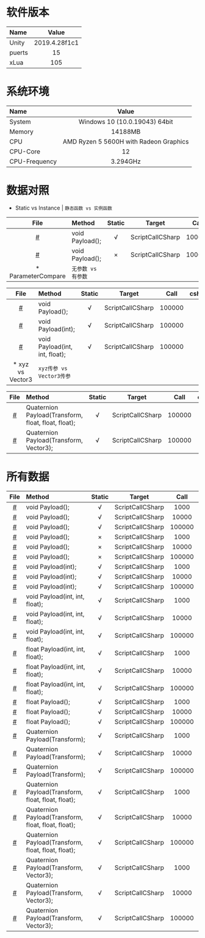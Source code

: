 
# 软件版本
| Name            | Value             |
| :----           | :----:            |
| Unity           | 2019.4.28f1c1               |
| puerts          | 15               |
| xLua            | 105               |
# 系统环境
| Name            | Value             |
| :----           | :----:            |
| System          | Windows 10  (10.0.19043) 64bit               |
| Memory          | 14188MB             |
| CPU             | AMD Ryzen 5 5600H with Radeon Graphics                |
| CPU-Core        | 12               |
| CPU-Frequency   | 3.294GHz            |
# 数据对照
* Static vs Instance | 	`静态函数 vs 实例函数`

| File      | Method    | Static    | Target    | Call      | csharp(ms)| puerts(ms)| xLua(ms)  | csharpResult  | puertsResult  | xLuaResult    |
| :----:    | :----     | :----:    | :----:    | :----:    | :----:    | :----:    | :----:    | :----:        | :----:        | :----:        |
| [#](/Assets/CScripts/Examples/Example1.cs)       | void Payload();       | √       | ScriptCallCSharp       | 100000       | 0.0       | 197.4       | 237.4       | `null`           | `null`           | `null`          |
| [#](/Assets/CScripts/Examples/Example2.cs)       | void Payload();       | ×       | ScriptCallCSharp       | 100000       | 0.0       | 216.0       | 348.4       | `null`           | `null`           | `null`          |
* ParameterCompare | 	`无参数 vs 有参数`

| File      | Method    | Static    | Target    | Call      | csharp(ms)| puerts(ms)| xLua(ms)  | csharpResult  | puertsResult  | xLuaResult    |
| :----:    | :----     | :----:    | :----:    | :----:    | :----:    | :----:    | :----:    | :----:        | :----:        | :----:        |
| [#](/Assets/CScripts/Examples/Example1.cs)       | void Payload();       | √       | ScriptCallCSharp       | 100000       | 0.0       | 197.4       | 237.4       | `null`           | `null`           | `null`          |
| [#](/Assets/CScripts/Examples/Example3.cs)       | void Payload(int);       | √       | ScriptCallCSharp       | 100000       | 0.0       | 241.4       | 281.4       | `null`           | `null`           | `null`          |
| [#](/Assets/CScripts/Examples/Example4.cs)       | void Payload(int, int, float);       | √       | ScriptCallCSharp       | 100000       | 1.0       | 308.7       | 337.3       | `null`           | `null`           | `null`          |
* xyz vs Vector3 | 	`xyz传参 vs Vector3传参`

| File      | Method    | Static    | Target    | Call      | csharp(ms)| puerts(ms)| xLua(ms)  | csharpResult  | puertsResult  | xLuaResult    |
| :----:    | :----     | :----:    | :----:    | :----:    | :----:    | :----:    | :----:    | :----:        | :----:        | :----:        |
| [#](/Assets/CScripts/Examples/Example8.cs)       | Quaternion Payload(Transform, float, float, float);       | √       | ScriptCallCSharp       | 100000       | 32.2       | 491.5       | 408.0       | (-0.1, -0.1, -0.2, -1.0)           | (-0.1, -0.1, -0.2, -1.0)           | (-0.1, -0.1, -0.2, -1.0)          |
| [#](/Assets/CScripts/Examples/Example9.cs)       | Quaternion Payload(Transform, Vector3);       | √       | ScriptCallCSharp       | 100000       | 20.5       | 421.2       | 346.9       | (-0.3, -0.5, -0.8, -0.3)           | (-0.3, -0.5, -0.8, -0.3)           | (-0.3, -0.5, -0.8, -0.3)          |
# 所有数据
| File      | Method    | Static    | Target    | Call      | csharp(ms)| puerts(ms)| xLua(ms)  | csharpResult  | puertsResult  | xLuaResult    |
| :----:    | :----     | :----:    | :----:    | :----:    | :----:    | :----:    | :----:    | :----:        | :----:        | :----:        |
| [#](/Assets/CScripts/Examples/Example1.cs)       | void Payload();       | √       | ScriptCallCSharp       | 1000       | 0.0       | 4.9       | 4.9       | `null`           | `null`           | `null`          |
| [#](/Assets/CScripts/Examples/Example1.cs)       | void Payload();       | √       | ScriptCallCSharp       | 10000       | 0.0       | 20.2       | 22.5       | `null`           | `null`           | `null`          |
| [#](/Assets/CScripts/Examples/Example1.cs)       | void Payload();       | √       | ScriptCallCSharp       | 100000       | 0.0       | 197.4       | 237.4       | `null`           | `null`           | `null`          |
| [#](/Assets/CScripts/Examples/Example2.cs)       | void Payload();       | ×       | ScriptCallCSharp       | 1000       | 0.0       | 4.1       | 6.9       | `null`           | `null`           | `null`          |
| [#](/Assets/CScripts/Examples/Example2.cs)       | void Payload();       | ×       | ScriptCallCSharp       | 10000       | 0.0       | 19.2       | 36.5       | `null`           | `null`           | `null`          |
| [#](/Assets/CScripts/Examples/Example2.cs)       | void Payload();       | ×       | ScriptCallCSharp       | 100000       | 0.0       | 216.0       | 348.4       | `null`           | `null`           | `null`          |
| [#](/Assets/CScripts/Examples/Example3.cs)       | void Payload(int);       | √       | ScriptCallCSharp       | 1000       | 0.0       | 4.9       | 3.9       | `null`           | `null`           | `null`          |
| [#](/Assets/CScripts/Examples/Example3.cs)       | void Payload(int);       | √       | ScriptCallCSharp       | 10000       | 0.0       | 22.5       | 27.9       | `null`           | `null`           | `null`          |
| [#](/Assets/CScripts/Examples/Example3.cs)       | void Payload(int);       | √       | ScriptCallCSharp       | 100000       | 0.0       | 241.4       | 281.4       | `null`           | `null`           | `null`          |
| [#](/Assets/CScripts/Examples/Example4.cs)       | void Payload(int, int, float);       | √       | ScriptCallCSharp       | 1000       | 0.5       | 4.4       | 3.9       | `null`           | `null`           | `null`          |
| [#](/Assets/CScripts/Examples/Example4.cs)       | void Payload(int, int, float);       | √       | ScriptCallCSharp       | 10000       | 0.0       | 42.0       | 31.3       | `null`           | `null`           | `null`          |
| [#](/Assets/CScripts/Examples/Example4.cs)       | void Payload(int, int, float);       | √       | ScriptCallCSharp       | 100000       | 1.0       | 308.7       | 337.3       | `null`           | `null`           | `null`          |
| [#](/Assets/CScripts/Examples/Example5.cs)       | float Payload(int, int, float);       | √       | ScriptCallCSharp       | 1000       | 1.0       | 17.6       | 6.8       | 1501500           | 1501500           | 1501500          |
| [#](/Assets/CScripts/Examples/Example5.cs)       | float Payload(int, int, float);       | √       | ScriptCallCSharp       | 10000       | 0.0       | 39.9       | 34.2       | 1.500183E+08           | 1.50015E+08           | 150015000          |
| [#](/Assets/CScripts/Examples/Example5.cs)       | float Payload(int, int, float);       | √       | ScriptCallCSharp       | 100000       | 2.0       | 334.2       | 376.8       | 1.500022E+10           | 1.500015E+10           | 15000150000          |
| [#](/Assets/CScripts/Examples/Example6.cs)       | float Payload();       | √       | ScriptCallCSharp       | 1000       | 0.0       | 3.9       | 4.4       | 6000           | 6000           | 6000          |
| [#](/Assets/CScripts/Examples/Example6.cs)       | float Payload();       | √       | ScriptCallCSharp       | 10000       | 0.0       | 20.5       | 26.4       | 60000           | 60000           | 60000          |
| [#](/Assets/CScripts/Examples/Example6.cs)       | float Payload();       | √       | ScriptCallCSharp       | 100000       | 1.0       | 213.0       | 284.5       | 600000           | 600000           | 600000          |
| [#](/Assets/CScripts/Examples/Example7.cs)       | Quaternion Payload(Transform);       | √       | ScriptCallCSharp       | 1000       | 1.0       | 36.2       | 18.6       | (0.3, 0.3, 0.3, -0.8)           | (0.3, 0.3, 0.3, -0.8)           | (0.3, 0.3, 0.3, -0.8)          |
| [#](/Assets/CScripts/Examples/Example7.cs)       | Quaternion Payload(Transform);       | √       | ScriptCallCSharp       | 10000       | 2.9       | 67.9       | 33.0       | (-0.1, -0.1, -0.1, 1.0)           | (-0.1, -0.1, -0.1, 1.0)           | (-0.1, -0.1, -0.1, 1.0)          |
| [#](/Assets/CScripts/Examples/Example7.cs)       | Quaternion Payload(Transform);       | √       | ScriptCallCSharp       | 100000       | 19.5       | 352.8       | 311.7       | (-0.5, -0.4, -0.4, 0.6)           | (-0.5, -0.4, -0.4, 0.6)           | (-0.5, -0.4, -0.4, 0.6)          |
| [#](/Assets/CScripts/Examples/Example8.cs)       | Quaternion Payload(Transform, float, float, float);       | √       | ScriptCallCSharp       | 1000       | 1.0       | 5.9       | 5.1       | (-0.4, -0.5, -0.7, -0.2)           | (-0.4, -0.5, -0.7, -0.2)           | (-0.4, -0.5, -0.7, -0.2)          |
| [#](/Assets/CScripts/Examples/Example8.cs)       | Quaternion Payload(Transform, float, float, float);       | √       | ScriptCallCSharp       | 10000       | 3.9       | 58.7       | 42.0       | (0.4, 0.5, 0.7, 0.0)           | (0.4, 0.5, 0.7, 0.0)           | (0.4, 0.5, 0.7, 0.0)          |
| [#](/Assets/CScripts/Examples/Example8.cs)       | Quaternion Payload(Transform, float, float, float);       | √       | ScriptCallCSharp       | 100000       | 32.2       | 491.5       | 408.0       | (-0.1, -0.1, -0.2, -1.0)           | (-0.1, -0.1, -0.2, -1.0)           | (-0.1, -0.1, -0.2, -1.0)          |
| [#](/Assets/CScripts/Examples/Example9.cs)       | Quaternion Payload(Transform, Vector3);       | √       | ScriptCallCSharp       | 1000       | 1.0       | 7.8       | 5.4       | (0.3, 0.5, 0.7, 0.4)           | (0.3, 0.5, 0.7, 0.4)           | (0.3, 0.5, 0.7, 0.4)          |
| [#](/Assets/CScripts/Examples/Example9.cs)       | Quaternion Payload(Transform, Vector3);       | √       | ScriptCallCSharp       | 10000       | 2.0       | 40.1       | 34.2       | (-0.3, -0.5, -0.8, 0.1)           | (-0.3, -0.5, -0.8, 0.1)           | (-0.3, -0.5, -0.8, 0.1)          |
| [#](/Assets/CScripts/Examples/Example9.cs)       | Quaternion Payload(Transform, Vector3);       | √       | ScriptCallCSharp       | 100000       | 20.5       | 421.2       | 346.9       | (-0.3, -0.5, -0.8, -0.3)           | (-0.3, -0.5, -0.8, -0.3)           | (-0.3, -0.5, -0.8, -0.3)          |